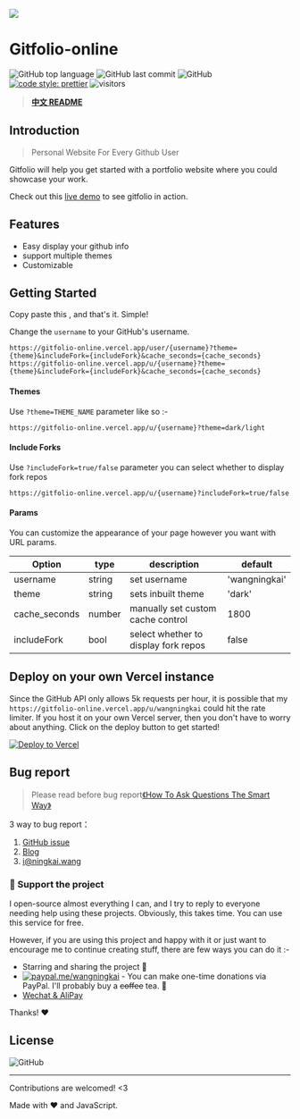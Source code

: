![](https://cdn.jsdelivr.net/gh/wangningkai/wangningkai/assets/20200726173312.png)

# Gitfolio-online

![GitHub top language](https://img.shields.io/github/languages/top/wangningkai/gitfolio-online.svg?style=popout-square)
![GitHub last commit](https://img.shields.io/github/last-commit/wangningkai/gitfolio-online.svg?style=popout-square)
![GitHub](https://img.shields.io/github/license/wangningkai/gitfolio-online.svg?style=popout-square)
[![code style: prettier](https://img.shields.io/badge/code_style-prettier-ff69b4.svg?style=flat-square)](https://github.com/prettier/prettier)
![visitors](https://visitor-badge.laobi.icu/badge?page_id=WangNingkai.gitfolio-online)

> **[中文 README](./README_CN.md)**

## Introduction

> Personal Website For Every Github User

Gitfolio will help you get started with a portfolio website where you could showcase your work.

Check out this [live demo](https://gitfolio-online.vercel.app/user/wangningkai) to see gitfolio in action.

## Features

- Easy display your github info
- support multiple themes
- Customizable

## Getting Started

Copy paste this , and that's it. Simple!

Change the `username` to your GitHub's username.

```
https://gitfolio-online.vercel.app/user/{username}?theme={theme}&includeFork={includeFork}&cache_seconds={cache_seconds}
https://gitfolio-online.vercel.app/u/{username}?theme={theme}&includeFork={includeFork}&cache_seconds={cache_seconds}
```

#### Themes

Use `?theme=THEME_NAME` parameter like so :-

```
https://gitfolio-online.vercel.app/u/{username}?theme=dark/light
```

#### Include Forks

Use `?includeFork=true/false` parameter you can select whether to display fork repos

```
https://gitfolio-online.vercel.app/u/{username}?includeFork=true/false
```

#### Params

You can customize the appearance of your page however you want with URL params.

| Option        | type   | description                          | default       |
| ------------- | ------ | ------------------------------------ | ------------- |
| username      | string | set username                         | 'wangningkai' |
| theme         | string | sets inbuilt theme                   | 'dark'        |
| cache_seconds | number | manually set custom cache control    | 1800          |
| includeFork   | bool   | select whether to display fork repos | false         |

## Deploy on your own Vercel instance

Since the GitHub API only allows 5k requests per hour, it is possible that my `https://gitfolio-online.vercel.app/u/wangningkai` could hit the rate limiter. If you host it on your own Vercel server, then you don't have to worry about anything. Click on the deploy button to get started!

[![Deploy to Vercel](https://vercel.com/button)](https://vercel.com/import/project?template=https://github.com/wangningkai/gitfolio-online)

## Bug report

> Please read before bug report[《How To Ask Questions The Smart Way》](http://www.catb.org/~esr/faqs/smart-questions.html)

3 way to bug report：

1. [GitHub issue](https://github.com/WangNingkai/gitfolio-online/issues)
2. [Blog](https://imwnk.cn)
3. [i@ningkai.wang](mailto:i@ningkai.wang)

### :sparkling_heart: Support the project

I open-source almost everything I can, and I try to reply to everyone needing help using these projects. Obviously,
this takes time. You can use this service for free.

However, if you are using this project and happy with it or just want to encourage me to continue creating stuff, there are few ways you can do it :-

- Starring and sharing the project :rocket:
- [![paypal.me/wangningkai](https://ionicabizau.github.io/badges/paypal.svg)](https://www.paypal.me/wangningkai) - You can make one-time donations via PayPal. I'll probably buy a ~~coffee~~ tea. :tea:
- [Wechat & AliPay](https://pay.ningkai.wang)

Thanks! :heart:

## License

![GitHub](https://img.shields.io/github/license/imfunniee/gitfolio.svg?style=popout-square)

---

Contributions are welcomed! <3

Made with ❤️ and JavaScript.
